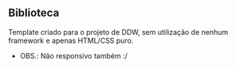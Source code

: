 ## Biblioteca
Template criado para o projeto de DDW, sem utilização de nenhum framework e apenas HTML/CSS puro.
* OBS.: Não responsivo também :/
